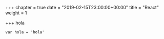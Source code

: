 +++
chapter = true
date = "2019-02-15T23:00:00+00:00"
title = "React"
weight = 1

+++
hola

    var hola = 'hola'